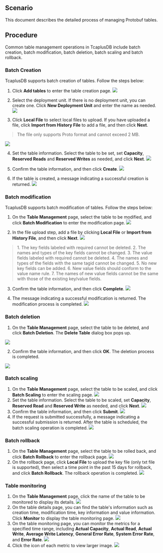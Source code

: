[//]: # (chinagitpath:XXXXX)

## Scenario
This document describes the detailed process of managing Protobuf tables.
## Procedure
Common table management operations in TcaplusDB include batch creation, batch modification, batch deletion, batch scaling and batch rollback.
### Batch Creation
TcaplusDB supports batch creation of tables. Follow the steps below:  
1. Click **Add tables** to enter the table creation page.
![](https://main.qcloudimg.com/raw/dcd146329f21bf57a47bda3e8484f2b9.png)

2. Select the deployment unit. If there is no deployment unit, you can create one. Click **New Deployment Unit** and enter the name as needed.
![](https://main.qcloudimg.com/raw/a176ad01272429d75cebc6ab272233c2.png)


3. Click **Local File** to select local files to upload. If you have uploaded a file, click **Import from History File** to add a file, and then click **Next**.
>The file only supports Proto format and cannot exceed 2 MB.
> 
![](https://main.qcloudimg.com/raw/95a183b83475debbeb0d63b2202c63ab.png)

4. Set the table information. Select the table to be set, set **Capacity**, **Reserved Reads** and **Reserved Writes** as needed, and click **Next**.
![](https://main.qcloudimg.com/raw/43ab6bca9d9fbd1d45c568d157f5bec3.png)

5. Confirm the table information, and then click **Create**.
![](https://main.qcloudimg.com/raw/8e7cc073421c3d28fee0c1f54c37875f.png)

6. If the table is created, a message indicating a successful creation is returned.
![](https://main.qcloudimg.com/raw/edc84d8d88fb754eef6cdfd595b7259c.png)



### Batch modification
TcaplusDB supports batch modification of tables. Follow the steps below:

1. On the **Table Management** page, select the table to be modified, and click **Batch Modification** to enter the modification page.
![](https://main.qcloudimg.com/raw/81989a4df973ce7f360d9598cb84dbe0.png)

2. In the file upload step, add a file by clicking **Local File** or **Import from History File**, and then click **Next**.
![](https://main.qcloudimg.com/raw/015f751d6ce29c117d9a7db997d6de4a.png)
> 1\. The key fields labeled with required cannot be deleted.
>  2\. The names and types of the key fields cannot be changed.
>  3\. The value fields labeled with required cannot be deleted.
>  4\. The names and types of the fields with the same tagid cannot be changed.
>  5\. No new key fields can be added.
>  6\. New value fields should conform to the value name rule.
>  7\. The names of new value fields cannot be the same with those of the existing key/value fields.



3. Confirm the table information, and then click **Complete**.
![](https://main.qcloudimg.com/raw/258ee0155764e05672d7999611a2e9e1.png)

4. The message indicating a successful modification is returned. The modification process is completed.
![](https://main.qcloudimg.com/raw/f696cfa0cebed654e976aba609b87de6.png)

### Batch deletion
1. On the **Table Management** page, select the table to be deleted, and click **Batch Deletion**. The **Delete Table** dialog box pops up.

![](https://main.qcloudimg.com/raw/a3dfc8889feb8a22333be9ca8b666dcb.png)

2. Confirm the table information, and then click **OK**. The deletion process is completed.

![](https://main.qcloudimg.com/raw/2eaf1354fa096c07cc579fbfd8840d00.png)

### Batch scaling
1. On the **Table Management** page, select the table to be scaled, and click **Batch Scaling** to enter the scaling page.
![](https://main.qcloudimg.com/raw/acbf433bfc0d540e3995c1e9e5efc786.png)
2. Set the table information. Select the table to be scaled, set **Capacity**, **Reserved Read** and **Reserved Write** as needed, and click **Next**.
![](https://main.qcloudimg.com/raw/68e83934d95ab7564db765d95df3778e.png)
3. Confirm the table information, and then click **Submit**.
![](https://main.qcloudimg.com/raw/fd0a4619397346fc3b4bebe7deecc3c1.png)
4. If the request is submitted successfully, a message indicating a successful submission is returned. After the table is scheduled, the batch scaling operation is completed.
![](https://main.qcloudimg.com/raw/b46cff256db192ea952877a2f4ddf177.png)

### Batch rollback
1. On the **Table Management** page, select the table to be rolled back, and click **Batch Rollback** to enter the rollback page.
![](https://main.qcloudimg.com/raw/8b527a2bcfe95ddfdd8586b9f7ccbed8.png)
2. On the rollback page, click **Local File** to upload the key file (only txt file is supported), then select a time point in the past 15 days for rollback, and click **Batch Rollback**. The rollback operation is completed.
![](https://main.qcloudimg.com/raw/1c262280d6047ff5b1a3fe2c71d32d57.png)

### Table monitoring
1. On the **Table Management** page, click the name of the table to be monitored to display its details.
![](https://main.qcloudimg.com/raw/ac10899d4015f14dc1f9832dd7522eae.png)
2. On the table details page, you can find the table's information such as creation time, modification time, key information and value information. Click **Monitor** to display the table monitoring page.
![](https://main.qcloudimg.com/raw/c343bb0d83ea80a28ed7f637b2e11e23.png)
3. On the table monitoring page, you can monitor the metrics for a specified time range, including **Actual Capacity**, **Actual Read**, **Actual Write**, **Average Write Latency**, **General Error Rate**, **System Error Rate**, and **Error Rate**.
![](https://main.qcloudimg.com/raw/7d609ebf3b72c2c2e5ba38e88c14507a.png)
4. Click the icon of each metric to view larger image.
![](https://main.qcloudimg.com/raw/406f7274dc84d61e11ebe5b6b5307fc2.png)

